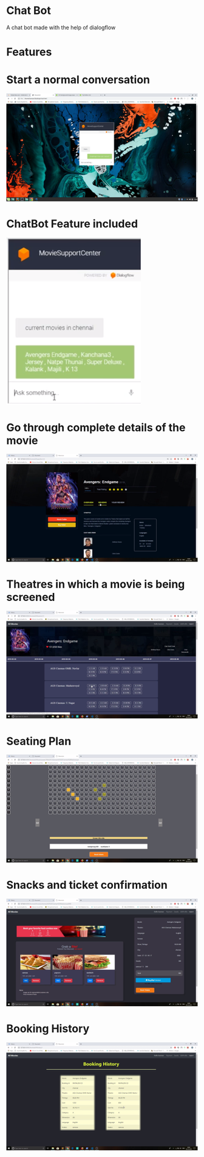 # Chat Bot

A chat bot made with the help of dialogflow

# Features


# Start a normal conversation 
![](images/Screenshot1.png)

# ChatBot Feature included
![](images/Screenshot%20(455).png)

# Go through complete details of the movie
![](images/Screenshot%20(448).png)

# Theatres in which a movie is being screened
![](images/Screenshot%20(449).png)

# Seating Plan
![](images/Screenshot%20(452).png)

# Snacks and ticket confirmation
![](images/Screenshot%20(453).png)

# Booking History
![](images/Screenshot%20(454).png)








